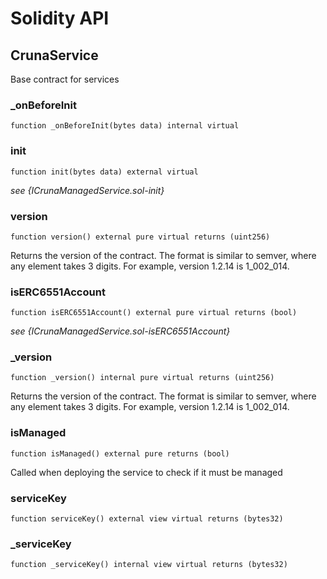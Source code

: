 # Solidity API

## CrunaService

Base contract for services

### _onBeforeInit

```solidity
function _onBeforeInit(bytes data) internal virtual
```

### init

```solidity
function init(bytes data) external virtual
```

_see {ICrunaManagedService.sol-init}_

### version

```solidity
function version() external pure virtual returns (uint256)
```

Returns the version of the contract.
The format is similar to semver, where any element takes 3 digits.
For example, version 1.2.14 is 1_002_014.

### isERC6551Account

```solidity
function isERC6551Account() external pure virtual returns (bool)
```

_see {ICrunaManagedService.sol-isERC6551Account}_

### _version

```solidity
function _version() internal pure virtual returns (uint256)
```

Returns the version of the contract.
The format is similar to semver, where any element takes 3 digits.
For example, version 1.2.14 is 1_002_014.

### isManaged

```solidity
function isManaged() external pure returns (bool)
```

Called when deploying the service to check if it must be managed

### serviceKey

```solidity
function serviceKey() external view virtual returns (bytes32)
```

### _serviceKey

```solidity
function _serviceKey() internal view virtual returns (bytes32)
```

